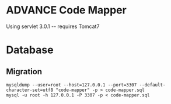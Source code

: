 # ADVANCE Code Mapper

Using servlet 3.0.1 -- requires Tomcat7

# Database
## Migration

```shell
mysqldump --user=root --host=127.0.0.1 --port=3307 --default-character-set=utf8 "code-mapper" -p > code-mapper.sql
mysql -u root -h 127.0.0.1 -P 3307 -p < code-mapper.sql
```